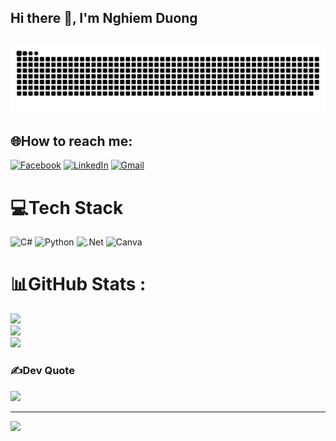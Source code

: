 ## Hi there 👋, I'm Nghiem Duong
##
<picture>
  <source
    media="(prefers-color-scheme: dark)"
    srcset="https://raw.githubusercontent.com/platane/snk/output/github-contribution-grid-snake-dark.svg"
  />
  <source
    media="(prefers-color-scheme: light)"
    srcset="https://raw.githubusercontent.com/platane/snk/output/github-contribution-grid-snake.svg"
  />
  <img
    alt="github contribution grid snake animation"
    src="https://raw.githubusercontent.com/platane/snk/output/github-contribution-grid-snake.svg"
  />
</picture>

## 🌐How to reach me:
[![Facebook](https://img.shields.io/badge/Facebook-%231877F2.svg?logo=Facebook&logoColor=white)](https://www.facebook.com/nghiem.duong.18056605) [![LinkedIn](https://img.shields.io/badge/LinkedIn-%230077B5.svg?logo=linkedin&logoColor=white)](https://www.linkedin.com/in/nghiem-duong-khai-362259324) [![Gmail](https://img.shields.io/badge/Gmail-D14836.svg?logo=gmail&logoColor=white)](duongkhainghiemm@gmail.com)

# 💻Tech Stack
![C#](https://img.shields.io/badge/c%23-%23239120.svg?style=flat&logo=c-sharp&logoColor=white) ![Python](https://img.shields.io/badge/python-3670A0?style=flat&logo=python&logoColor=ffdd54) ![.Net](https://img.shields.io/badge/.NET-5C2D91?style=flat&logo=.net&logoColor=white) ![Canva](https://img.shields.io/badge/Canva-%2300C4CC.svg?style=flat&logo=Canva&logoColor=white)
# 📊GitHub Stats :
![](https://github-readme-stats.vercel.app/api?username=nghiemduongkhai&theme=radical&hide_border=false&include_all_commits=false&count_private=false)<br/>
![](https://github-readme-streak-stats.herokuapp.com/?user=nghiemduongkhai&theme=radical&hide_border=false)<br/>
![](https://github-readme-stats.vercel.app/api/top-langs/?username=nghiemduongkhai&theme=radical&hide_border=false&include_all_commits=false&count_private=false&layout=compact)

### ✍️Dev Quote
![](https://quotes-github-readme.vercel.app/api?type=horizontal&theme=dark)

---
[![](https://visitcount.itsvg.in/api?id=nghiemduongkhai&icon=4&color=0)](https://visitcount.itsvg.in)
